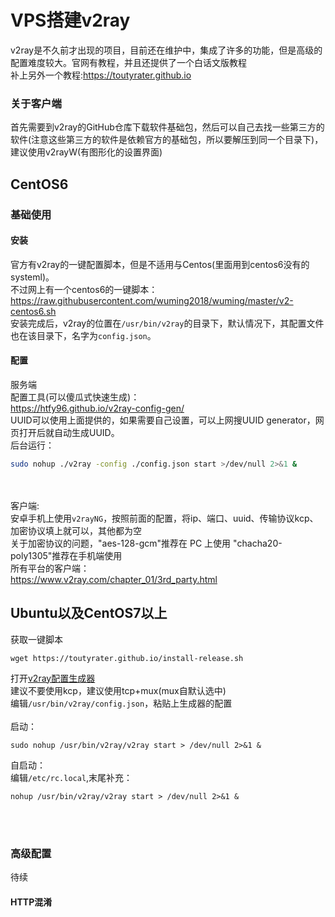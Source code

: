 # VPS搭建v2ray
v2ray是不久前才出现的项目，目前还在维护中，集成了许多的功能，但是高级的配置难度较大。官网有教程，并且还提供了一个白话文版教程<br>
补上另外一个教程:https://toutyrater.github.io<br>

### 关于客户端
首先需要到v2ray的GitHub仓库下载软件基础包，然后可以自己去找一些第三方的软件(注意这些第三方的软件是依赖官方的基础包，所以要解压到同一个目录下)，建议使用v2rayW(有图形化的设置界面)<br>

## CentOS6
### 基础使用
#### 安装
官方有v2ray的一键配置脚本，但是不适用与Centos(里面用到centos6没有的systeml)。<br>
不过网上有一个centos6的一键脚本：<br>
https://raw.githubusercontent.com/wuming2018/wuming/master/v2-centos6.sh<br>
安装完成后，v2ray的位置在`/usr/bin/v2ray`的目录下，默认情况下，其配置文件也在该目录下，名字为`config.json`。<br>
#### 配置
服务端<br>
配置工具(可以傻瓜式快速生成)：
<br>
https://htfy96.github.io/v2ray-config-gen/<br>
UUID可以使用上面提供的，如果需要自己设置，可以上网搜UUID generator，网页打开后就自动生成UUID。<br>
后台运行：<br>
```bash
sudo nohup ./v2ray -config ./config.json start >/dev/null 2>&1 &
```
<br><br>
客户端:<br>
安卓手机上使用`v2rayNG`，按照前面的配置，将ip、端口、uuid、传输协议kcp、加密协议填上就可以，其他都为空<br>
关于加密协议的问题，"aes-128-gcm"推荐在 PC 上使用
"chacha20-poly1305"推荐在手机端使用<br>
所有平台的客户端：<br>
https://www.v2ray.com/chapter_01/3rd_party.html<br>


## Ubuntu以及CentOS7以上
获取一键脚本
```
wget https://toutyrater.github.io/install-release.sh
```
打开[v2ray配置生成器](https://htfy96.github.io/v2ray-config-gen/)<br>
建议不要使用kcp，建议使用tcp+mux(mux自默认选中)<br>
编辑`/usr/bin/v2ray/config.json`，粘贴上生成器的配置<br>
<br>
启动：
```
sudo nohup /usr/bin/v2ray/v2ray start > /dev/null 2>&1 &
```

自启动：<br>
编辑`/etc/rc.local`,末尾补充：
```
nohup /usr/bin/v2ray/v2ray start > /dev/null 2>&1 &
```


<br><br>
### 高级配置
待续<br>
#### HTTP混淆
